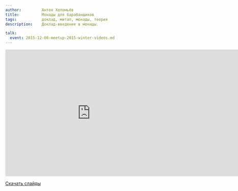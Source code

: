 ```yaml
---
author:         Антон Холомьёв
title:          Монады для барабанщиков
tags:           доклад, митап, монады, теория
description:    Доклад-введение в монады.

talk:
  event: 2015-12-06-meetup-2015-winter-videos.md
---
```


<nobr><iframe
width="533" height="400"
src="https://www.youtube.com/embed/molRenqeYQY"
frameborder="0" allowfullscreen></iframe><iframe
src="https://www.slideshare.net/slideshow/embed_code/key/jc4kJ5FPtRG33h"
width="476" height="400"
frameborder="0" marginwidth="0" marginheight="0" scrolling="no"
allowfullscreen></iframe></nobr>

[Скачать слайды](/files/meetup-2015-winter/2_anton-k-monad-for-drums-present.pdf)
